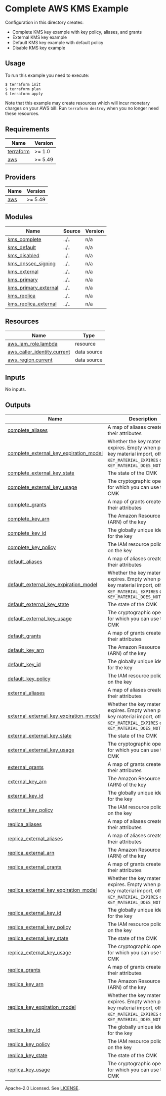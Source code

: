 # Complete AWS KMS Example

Configuration in this directory creates:

- Complete KMS key example with key policy, aliases, and grants
- External KMS key example
- Default KMS key example with default policy
- Disable KMS key example

## Usage

To run this example you need to execute:

```bash
$ terraform init
$ terraform plan
$ terraform apply
```

Note that this example may create resources which will incur monetary charges on your AWS bill. Run `terraform destroy` when you no longer need these resources.

<!-- BEGINNING OF PRE-COMMIT-TERRAFORM DOCS HOOK -->
## Requirements

| Name | Version |
|------|---------|
| <a name="requirement_terraform"></a> [terraform](#requirement\_terraform) | >= 1.0 |
| <a name="requirement_aws"></a> [aws](#requirement\_aws) | >= 5.49 |

## Providers

| Name | Version |
|------|---------|
| <a name="provider_aws"></a> [aws](#provider\_aws) | >= 5.49 |

## Modules

| Name | Source | Version |
|------|--------|---------|
| <a name="module_kms_complete"></a> [kms\_complete](#module\_kms\_complete) | ../.. | n/a |
| <a name="module_kms_default"></a> [kms\_default](#module\_kms\_default) | ../.. | n/a |
| <a name="module_kms_disabled"></a> [kms\_disabled](#module\_kms\_disabled) | ../.. | n/a |
| <a name="module_kms_dnssec_signing"></a> [kms\_dnssec\_signing](#module\_kms\_dnssec\_signing) | ../.. | n/a |
| <a name="module_kms_external"></a> [kms\_external](#module\_kms\_external) | ../.. | n/a |
| <a name="module_kms_primary"></a> [kms\_primary](#module\_kms\_primary) | ../.. | n/a |
| <a name="module_kms_primary_external"></a> [kms\_primary\_external](#module\_kms\_primary\_external) | ../.. | n/a |
| <a name="module_kms_replica"></a> [kms\_replica](#module\_kms\_replica) | ../.. | n/a |
| <a name="module_kms_replica_external"></a> [kms\_replica\_external](#module\_kms\_replica\_external) | ../.. | n/a |

## Resources

| Name | Type |
|------|------|
| [aws_iam_role.lambda](https://registry.terraform.io/providers/hashicorp/aws/latest/docs/resources/iam_role) | resource |
| [aws_caller_identity.current](https://registry.terraform.io/providers/hashicorp/aws/latest/docs/data-sources/caller_identity) | data source |
| [aws_region.current](https://registry.terraform.io/providers/hashicorp/aws/latest/docs/data-sources/region) | data source |

## Inputs

No inputs.

## Outputs

| Name | Description |
|------|-------------|
| <a name="output_complete_aliases"></a> [complete\_aliases](#output\_complete\_aliases) | A map of aliases created and their attributes |
| <a name="output_complete_external_key_expiration_model"></a> [complete\_external\_key\_expiration\_model](#output\_complete\_external\_key\_expiration\_model) | Whether the key material expires. Empty when pending key material import, otherwise `KEY_MATERIAL_EXPIRES` or `KEY_MATERIAL_DOES_NOT_EXPIRE` |
| <a name="output_complete_external_key_state"></a> [complete\_external\_key\_state](#output\_complete\_external\_key\_state) | The state of the CMK |
| <a name="output_complete_external_key_usage"></a> [complete\_external\_key\_usage](#output\_complete\_external\_key\_usage) | The cryptographic operations for which you can use the CMK |
| <a name="output_complete_grants"></a> [complete\_grants](#output\_complete\_grants) | A map of grants created and their attributes |
| <a name="output_complete_key_arn"></a> [complete\_key\_arn](#output\_complete\_key\_arn) | The Amazon Resource Name (ARN) of the key |
| <a name="output_complete_key_id"></a> [complete\_key\_id](#output\_complete\_key\_id) | The globally unique identifier for the key |
| <a name="output_complete_key_policy"></a> [complete\_key\_policy](#output\_complete\_key\_policy) | The IAM resource policy set on the key |
| <a name="output_default_aliases"></a> [default\_aliases](#output\_default\_aliases) | A map of aliases created and their attributes |
| <a name="output_default_external_key_expiration_model"></a> [default\_external\_key\_expiration\_model](#output\_default\_external\_key\_expiration\_model) | Whether the key material expires. Empty when pending key material import, otherwise `KEY_MATERIAL_EXPIRES` or `KEY_MATERIAL_DOES_NOT_EXPIRE` |
| <a name="output_default_external_key_state"></a> [default\_external\_key\_state](#output\_default\_external\_key\_state) | The state of the CMK |
| <a name="output_default_external_key_usage"></a> [default\_external\_key\_usage](#output\_default\_external\_key\_usage) | The cryptographic operations for which you can use the CMK |
| <a name="output_default_grants"></a> [default\_grants](#output\_default\_grants) | A map of grants created and their attributes |
| <a name="output_default_key_arn"></a> [default\_key\_arn](#output\_default\_key\_arn) | The Amazon Resource Name (ARN) of the key |
| <a name="output_default_key_id"></a> [default\_key\_id](#output\_default\_key\_id) | The globally unique identifier for the key |
| <a name="output_default_key_policy"></a> [default\_key\_policy](#output\_default\_key\_policy) | The IAM resource policy set on the key |
| <a name="output_external_aliases"></a> [external\_aliases](#output\_external\_aliases) | A map of aliases created and their attributes |
| <a name="output_external_external_key_expiration_model"></a> [external\_external\_key\_expiration\_model](#output\_external\_external\_key\_expiration\_model) | Whether the key material expires. Empty when pending key material import, otherwise `KEY_MATERIAL_EXPIRES` or `KEY_MATERIAL_DOES_NOT_EXPIRE` |
| <a name="output_external_external_key_state"></a> [external\_external\_key\_state](#output\_external\_external\_key\_state) | The state of the CMK |
| <a name="output_external_external_key_usage"></a> [external\_external\_key\_usage](#output\_external\_external\_key\_usage) | The cryptographic operations for which you can use the CMK |
| <a name="output_external_grants"></a> [external\_grants](#output\_external\_grants) | A map of grants created and their attributes |
| <a name="output_external_key_arn"></a> [external\_key\_arn](#output\_external\_key\_arn) | The Amazon Resource Name (ARN) of the key |
| <a name="output_external_key_id"></a> [external\_key\_id](#output\_external\_key\_id) | The globally unique identifier for the key |
| <a name="output_external_key_policy"></a> [external\_key\_policy](#output\_external\_key\_policy) | The IAM resource policy set on the key |
| <a name="output_replica_aliases"></a> [replica\_aliases](#output\_replica\_aliases) | A map of aliases created and their attributes |
| <a name="output_replica_external_aliases"></a> [replica\_external\_aliases](#output\_replica\_external\_aliases) | A map of aliases created and their attributes |
| <a name="output_replica_external_arn"></a> [replica\_external\_arn](#output\_replica\_external\_arn) | The Amazon Resource Name (ARN) of the key |
| <a name="output_replica_external_grants"></a> [replica\_external\_grants](#output\_replica\_external\_grants) | A map of grants created and their attributes |
| <a name="output_replica_external_key_expiration_model"></a> [replica\_external\_key\_expiration\_model](#output\_replica\_external\_key\_expiration\_model) | Whether the key material expires. Empty when pending key material import, otherwise `KEY_MATERIAL_EXPIRES` or `KEY_MATERIAL_DOES_NOT_EXPIRE` |
| <a name="output_replica_external_key_id"></a> [replica\_external\_key\_id](#output\_replica\_external\_key\_id) | The globally unique identifier for the key |
| <a name="output_replica_external_key_policy"></a> [replica\_external\_key\_policy](#output\_replica\_external\_key\_policy) | The IAM resource policy set on the key |
| <a name="output_replica_external_key_state"></a> [replica\_external\_key\_state](#output\_replica\_external\_key\_state) | The state of the CMK |
| <a name="output_replica_external_key_usage"></a> [replica\_external\_key\_usage](#output\_replica\_external\_key\_usage) | The cryptographic operations for which you can use the CMK |
| <a name="output_replica_grants"></a> [replica\_grants](#output\_replica\_grants) | A map of grants created and their attributes |
| <a name="output_replica_key_arn"></a> [replica\_key\_arn](#output\_replica\_key\_arn) | The Amazon Resource Name (ARN) of the key |
| <a name="output_replica_key_expiration_model"></a> [replica\_key\_expiration\_model](#output\_replica\_key\_expiration\_model) | Whether the key material expires. Empty when pending key material import, otherwise `KEY_MATERIAL_EXPIRES` or `KEY_MATERIAL_DOES_NOT_EXPIRE` |
| <a name="output_replica_key_id"></a> [replica\_key\_id](#output\_replica\_key\_id) | The globally unique identifier for the key |
| <a name="output_replica_key_policy"></a> [replica\_key\_policy](#output\_replica\_key\_policy) | The IAM resource policy set on the key |
| <a name="output_replica_key_state"></a> [replica\_key\_state](#output\_replica\_key\_state) | The state of the CMK |
| <a name="output_replica_key_usage"></a> [replica\_key\_usage](#output\_replica\_key\_usage) | The cryptographic operations for which you can use the CMK |
<!-- END OF PRE-COMMIT-TERRAFORM DOCS HOOK -->

Apache-2.0 Licensed. See [LICENSE](https://github.com/terraform-aws-modules/terraform-aws-kms/blob/master/LICENSE).

